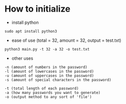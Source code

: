 # How to initialize

- install python

```
sudo apt install python3
```

- ease of use (total = 32, amount = 32, output = test.txt)
```
python3 main.py -t 32 -a 32 -o test.txt
```

- other uses
```
-n (amount of numbers in the password)
-l (amount of lowercases in the password)
-u (amount of uppercases in the password)
-s (amount of special characters in the password)

-t (total length of each password)
-a (how many passwords you want to generate)
-o (output method to any sort of 'file')
```